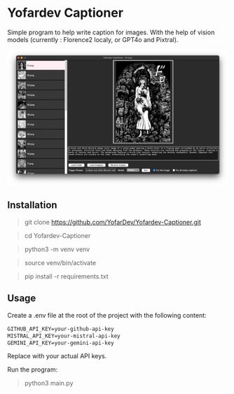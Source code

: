 # Yofardev Captioner

Simple program to help write caption for images. With the help of vision models (currently : Florence2 localy, or GPT4o and Pixtral).

![1724075364478](image/README/ui.png)

## Installation

> git clone https://github.com/YofarDev/Yofardev-Captioner.git

> cd Yofardev-Captioner

> python3 -m venv venv

> source venv/bin/activate

> pip install -r requirements.txt

## Usage

Create a .env file at the root of the project with the following content:

```
GITHUB_API_KEY=your-github-api-key
MISTRAL_API_KEY=your-mistral-api-key
GEMINI_API_KEY=your-gemini-api-key
```

Replace with your actual API keys.

Run the program:

> python3 main.py
